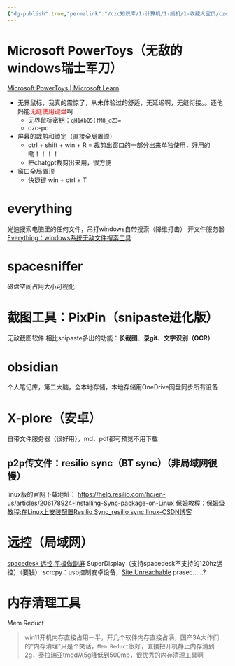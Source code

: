 ```yaml
---
{"dg-publish":true,"permalink":"/czc知识库/1-计算机/1-搞机/1-收藏大宝贝/czc超级效率工具收藏/","dgPassFrontmatter":true,"created":"2024-06-18T17:45:19.893+08:00","updated":"2024-12-08T00:36:59.333+08:00"}
---
```



# Microsoft PowerToys（无敌的windows瑞士军刀）
[Microsoft PowerToys | Microsoft Learn](https://learn.microsoft.com/zh-cn/windows/powertoys/)

- 无界鼠标，我真的震惊了，从未体验过的舒适，无延迟啊，无缝衔接。。还他妈能<font color="#ff0000">无缝使用键盘</font>啊
	- 无界鼠标密钥：`qH1#bQ5(fM8_dZ3=`
	- czc-pc
- 屏幕的裁剪和锁定（直接全局置顶）
	- ctrl + shift + win + R = 裁剪出窗口的一部分出来单独使用，好用的嘞！！！！
	- 把chatgpt裁剪出来用，很方便
- 窗口全局置顶
	- 快捷键 win + ctrl + T

# everything
光速搜索电脑里的任何文件，吊打windows自带搜索（降维打击）
开文件服务器
[Everything：windows系统无敌文件搜索工具](Everything：windows系统无敌文件搜索工具.md)

# spacesniffer
磁盘空间占用大小可视化

# 截图工具：PixPin（snipaste进化版）
无敌截图软件
相比snipaste多出的功能：**长截图**、**录git**、**文字识别（OCR）**


# obsidian
个人笔记库，第二大脑，全本地存储，本地存储用OneDrive网盘同步所有设备


# X-plore（安卓）
自带文件服务器（很好用），md、pdf都可预览不用下载

## p2p传文件：resilio sync（BT sync）（非局域网很慢）
linux版的官网下载地址：
https://help.resilio.com/hc/en-us/articles/206178924-Installing-Sync-package-on-Linux
保姆教程：[保姆级教程:在Linux上安装配置Resilio Sync\_resilio sync linux-CSDN博客](https://blog.csdn.net/wy_bk/article/details/112892938)


# 远控（局域网）
[spacedesk 远控 平板做副屏](spacedesk%20远控%20平板做副屏.md)
SuperDisplay（支持spacedesk不支持的120hz远控）（要钱）
scrcpy：usb控制安卓设备，[Site Unreachable](https://github.com/Genymobile/scrcpy/)
prasec......?


# 内存清理工具
Mem Reduct
>win11开机内存直接占用一半，开几个软件内存直接占满，国产3A大作们的“内存清理”只是个笑话，`Mem Reduct`很好，直接把开机静止内存清到2g，泰拉瑞亚tmod从5g降低到500mb，很优秀的内存清理工具啊